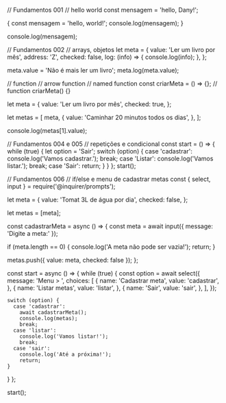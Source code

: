 // Fundamentos 001
// hello world
const mensagem = 'hello, Dany!';

{
const mensagem = 'hello, world!';
console.log(mensagem);
}

console.log(mensagem);

// Fundamentos 002
// arrays, objetos
let meta = {
value: 'Ler um livro por mês',
address: 'Z',
checked: false,
log: (info) => {
console.log(info);
},
};

meta.value = 'Não é mais ler um livro';
meta.log(meta.value);

// function // arrow function // named function
const criarMeta = () => {};
// function criarMeta() {}

let meta = {
value: 'Ler um livro por mês',
checked: true,
};

let metas = [
meta,
{
value: 'Caminhar 20 minutos todos os dias',
},
];

console.log(metas[1].value);

// Fundamentos 004 e 005
// repetições e condicional
const start = () => {
while (true) {
let option = 'Sair';
switch (option) {
case 'cadastrar':
console.log('Vamos cadastrar.');
break;
case 'Listar':
console.log('Vamos listar.');
break;
case 'Sair':
return;
}
}
};
start();

// Fundamentos 006
// if/else e menu de cadastrar metas
const { select, input } = require('@inquirer/prompts');

let meta = {
value: 'Tomat 3L de água por dia',
checked: false,
};

let metas = [meta];

const cadastrarMeta = async () => {
const meta = await input({ message: 'Digite a meta:' });

if (meta.length == 0) {
console.log('A meta não pode ser vazia!');
return;
}

metas.push({ value: meta, checked: false });
};

const start = async () => {
while (true) {
const option = await select({
message: 'Menu > ',
choices: [
{
name: 'Cadastrar meta',
value: 'cadastrar',
},
{
name: 'Listar metas',
value: 'listar',
},
{
name: 'Sair',
value: 'sair',
},
],
});

    switch (option) {
      case 'cadastrar':
        await cadastrarMeta();
        console.log(metas);
        break;
      case 'listar':
        console.log('Vamos listar!');
        break;
      case 'sair':
        console.log('Até a próxima!');
        return;
    }

}
};

start();
